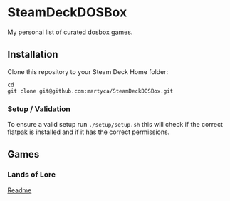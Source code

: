 # SteamDeckDOSBox
My personal list of curated dosbox games.

## Installation
Clone this repository to your Steam Deck Home folder:

```shell
cd
git clone git@github.com:martyca/SteamDeckDOSBox.git
```

### Setup / Validation
To ensure a valid setup run ```./setup/setup.sh``` this will check if the correct flatpak is installed and if it has the correct permissions.



## Games

### Lands of Lore
[Readme](./LoL/README.md)

